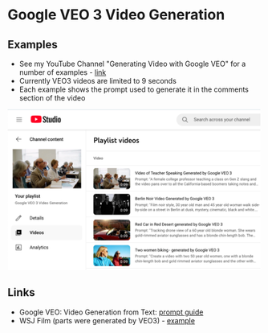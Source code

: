 # Google VEO 3 Video Generation

## Examples

- See my YouTube Channel "Generating Video with Google VEO" for a number of examples - [link](https://studio.youtube.com/playlist/PL4Q4HssKcxYtq21IP2SVVQwTtYKn7Gv29/videos)
- Currently VEO3 videos are limited to 9 seconds
- Each example shows the prompt used to generate it in the comments section of the video
  
<kbd><img src="https://github.com/lynnlangit/gcp-essentials/blob/master/7_sample_data/images/veo3-playlist.png" width=800></kbd>
  
## Links

- Google VEO: Video Generation from Text: [prompt guide](https://cloud.google.com/vertex-ai/generative-ai/docs/video/video-gen-prompt-guide)
- WSJ Film (parts were generated by VEO3) - [example](https://www.youtube.com/watch?v=US2gO7UYEfY)

